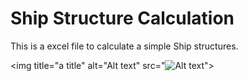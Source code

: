 # Ship Structure Calculation

This is a excel file to calculate a simple Ship structures.

<img title="a title" alt="Alt text" src="<img title="a title" alt="Alt text" src="/images/boo.svg">">

